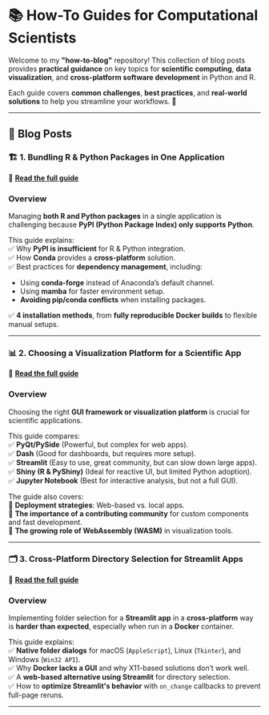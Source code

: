 # 📚 How-To Guides for Computational Scientists  

Welcome to my **"how-to-blog"** repository! This collection of blog posts provides **practical guidance** on key topics for **scientific computing**, **data visualization**, and **cross-platform software development** in Python and R.  

Each guide covers **common challenges**, **best practices**, and **real-world solutions** to help you streamline your workflows. 🚀  

---

## 📖 **Blog Posts**  

### 🏗️ **1. Bundling R & Python Packages in One Application**  
🔗 **[Read the full guide](./bundling_r_and_python.md)**  

### **Overview**  
Managing **both R and Python packages** in a single application is challenging because **PyPI (Python Package Index) only supports Python**.  

This guide explains:  
✅ Why **PyPI is insufficient** for R & Python integration.  
✅ How **Conda** provides a **cross-platform** solution.  
✅ Best practices for **dependency management**, including:  
   - Using **conda-forge** instead of Anaconda’s default channel.  
   - Using **mamba** for faster environment setup.  
   - **Avoiding pip/conda conflicts** when installing packages.

✅ **4 installation methods**, from **fully reproducible Docker builds** to flexible manual setups.  

---

### 📊 **2. Choosing a Visualization Platform for a Scientific App**  
🔗 **[Read the full guide](./scientific_visualization_platforms.md)**  

### **Overview**  
Choosing the right **GUI framework or visualization platform** is crucial for scientific applications.  

This guide compares:  
✅ **PyQt/PySide** (Powerful, but complex for web apps).  
✅ **Dash** (Good for dashboards, but requires more setup).  
✅ **Streamlit** (Easy to use, great community, but can slow down large apps).  
✅ **Shiny (R & PyShiny)** (Ideal for reactive UI, but limited Python adoption).  
✅ **Jupyter Notebook** (Best for interactive analysis, but not a full GUI).  

The guide also covers:  
🔹 **Deployment strategies**: Web-based vs. local apps.  
🔹 **The importance of a contributing community** for custom components and fast development.  
🔹 **The growing role of WebAssembly (WASM)** in visualization tools.  

---

### 🗂️ **3. Cross-Platform Directory Selection for Streamlit Apps**  
🔗 **[Read the full guide](./streamlit_directory_picker.md)**  

### **Overview**  
Implementing folder selection for a **Streamlit app** in a **cross-platform** way is **harder than expected**, especially when run in a **Docker** container.  

This guide explains:  
✅ **Native folder dialogs** for macOS (`AppleScript`), Linux (`Tkinter`), and Windows (`Win32 API`).  
✅ Why **Docker lacks a GUI** and why X11-based solutions don’t work well.  
✅ A **web-based alternative using Streamlit** for directory selection.  
✅ How to **optimize Streamlit's behavior** with `on_change` callbacks to prevent full-page reruns.  

---
